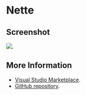# Nette



## Screenshot
![](https://raw.githubusercontent.com/gerane/VSCodeThemes/master/gerane.Theme-Nette/screenshot.png).


## More Information
* [Visual Studio Marketplace](https://marketplace.visualstudio.com/items/gerane.Theme-Nette).
* [GitHub repository](https://github.com/gerane/VSCodeThemes).
